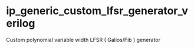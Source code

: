 # ip_generic_custom_lfsr_generator_verilog
Custom polynomial variable width LFSR ( Galios/Fib ) generator
